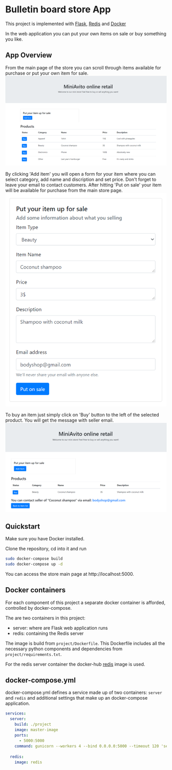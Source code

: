 # Bulletin board store App

This project is implemented with [Flask](http://flask.pocoo.org), [Redis](http://redis.io)
and [Docker](http://docker.com)

In the web application you can put your own items on sale or buy something you like.

## App Overview

From the main page of the store you can scroll through items available for purchase or put your own item for sale.
![screenshot](figure/main.png)

By clicking 'Add item' you will open a form for your item where you can select category, add name and discription and
set price. Don't forget to leave your email to contact customers. After hitting 'Put on sale' your item will be
available for purchase from the main store page.
![screenshot](figure/put_on_sale.png)

To buy an item just simply click on 'Buy' button to the left of the selected product. You will get the message with
seller email.
![screenshot](figure/buy.png)

## Quickstart

Make sure you have Docker installed.

Clone the repository, cd into it and run

```bash
sudo docker-compose build
sudo docker-compose up -d
```

You can access the store main page at http://localhost:5000.

## Docker containers

For each component of this project a separate docker container is afforded, controlled by docker-compose.

The are two containers in this project:

* server: where are Flask web application runs
* redis: containing the Redis server

The image is build from `project/Dockerfile`. This Dockerfile includes all the necessary python components and
dependencies from `project/requirements.txt`.

For the redis server container the docker-hub [redis](https://hub.docker.com/_/redis) image is used.

## docker-compose.yml

docker-compose.yml defines a service made up of two containers: `server` and `redis` and additional settings that make
up an docker-compose application.

```yaml
services:
  server:
    build: ./project
    image: master-image
    ports:
      - 5000:5000
    command: gunicorn --workers 4 --bind 0.0.0.0:5000 --timeout 120 'server:create_app()'

  redis:
    image: redis
```
